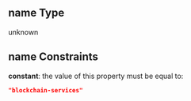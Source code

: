 ## name Type

unknown

## name Constraints

**constant**: the value of this property must be equal to:

```json
"blockchain-services"
```
